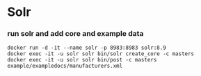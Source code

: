 # Solr

### run solr and add core and example data

```
docker run -d -it --name solr -p 8983:8983 solr:8.9
docker exec -it -u solr solr bin/solr create_core -c masters
docker exec -it -u solr solr bin/post -c masters example/exampledocs/manufacturers.xml
```
